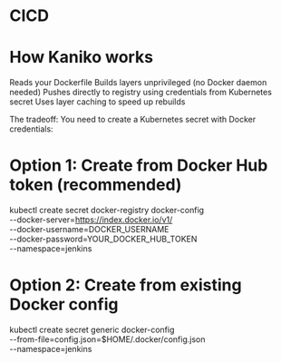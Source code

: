 # CICD

# How Kaniko works
Reads your Dockerfile
Builds layers unprivileged (no Docker daemon needed)
Pushes directly to registry using credentials from Kubernetes secret
Uses layer caching to speed up rebuilds

The tradeoff: You need to create a Kubernetes secret with Docker credentials:

# Option 1: Create from Docker Hub token (recommended)
kubectl create secret docker-registry docker-config \
  --docker-server=https://index.docker.io/v1/ \
  --docker-username=DOCKER_USERNAME \
  --docker-password=YOUR_DOCKER_HUB_TOKEN \
  --namespace=jenkins

# Option 2: Create from existing Docker config
kubectl create secret generic docker-config \
  --from-file=config.json=$HOME/.docker/config.json \
  --namespace=jenkins